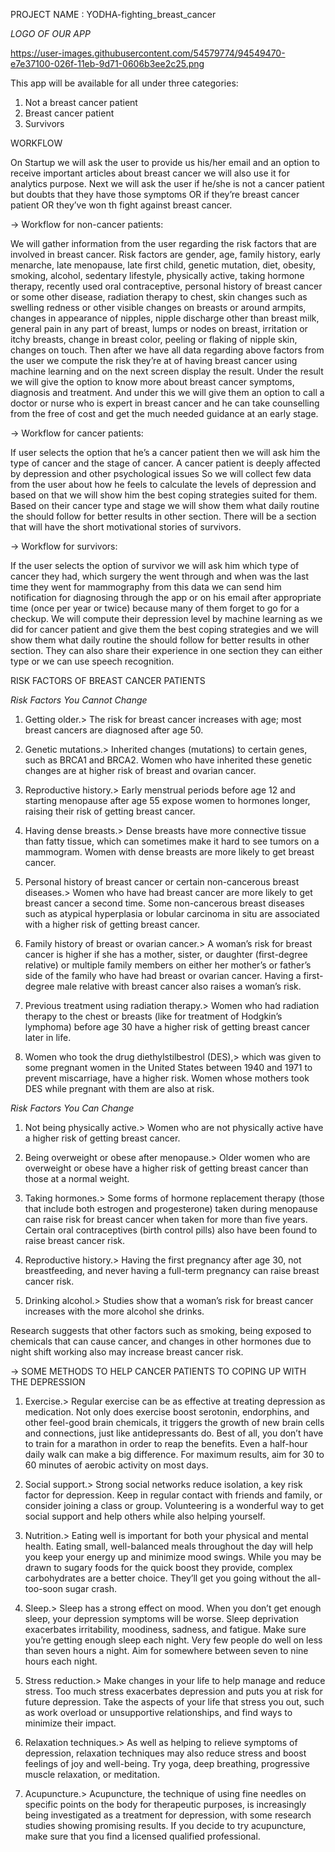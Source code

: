PROJECT NAME : YODHA-fighting_breast_cancer

*LOGO OF OUR APP*

https://user-images.githubusercontent.com/54579774/94549470-e7e37100-026f-11eb-9d71-0606b3ee2c25.png

This app will be available for all under three categories:
 1. Not a breast cancer patient
 2. Breast cancer patient
 3. Survivors

WORKFLOW

On Startup we will ask the user to provide us his/her email and an option to receive important articles about breast cancer we will also use it for analytics purpose.
Next we will ask the user if he/she is not a cancer patient but doubts that they have those symptoms OR if they’re breast cancer patient OR they’ve won th fight against breast cancer.

-> Workflow for non-cancer patients:

We will gather information from the user regarding the risk factors that are involved in breast cancer.
Risk factors are gender, age, family history, early menarche, late menopause, late first child, genetic mutation, diet, obesity, smoking, alcohol, sedentary lifestyle, physically active, taking hormone therapy, recently used oral contraceptive, personal history of breast cancer or some other disease, radiation therapy to chest, skin changes such as swelling redness or other visible changes on breasts or around armpits, changes in appearance of nipples, nipple discharge other than breast milk, general pain in any part of breast, lumps or nodes on breast, irritation or itchy breasts, change in breast color, peeling or flaking of nipple skin, changes on touch.
Then after we have all data regarding above factors from the user we compute the risk they’re at of having breast cancer using machine learning and on the next screen display the result. Under the result we will give the option to know more about breast cancer symptoms, diagnosis and treatment.
And under this we will give them an option to call a doctor or nurse who is expert in breast cancer and he can take counselling from the free of cost and get the much needed guidance at an early stage.

-> Workflow for cancer patients:

If user selects the option that he’s a cancer patient then we will ask him the type of cancer and the stage of cancer. A cancer patient is deeply affected by depression and other psychological issues So we will collect few data from the user about how he feels to calculate the levels of depression and based on that we will show him the best coping strategies suited for them. Based on their cancer type and stage we will show them what daily routine the should follow for better results in other section. There will be a section that will have the short motivational stories of survivors.

-> Workflow for survivors:

If the user selects the option of survivor we will ask him which type of cancer they had, which surgery the went through and when was the last time they went for mammography from this data we can send him notification for diagnosing through the app or on his email after appropriate time (once per year or twice) because many of them forget to go for a checkup.
We will compute their depression level by machine learning as we did for cancer patient and give them the best coping strategies and we will show them what daily routine the should follow for better results in other section.
They can also share their experience in one section they can either type or we can use speech recognition.

RISK FACTORS OF BREAST CANCER PATIENTS

*Risk Factors You Cannot Change*
   
1. Getting older.> The risk for breast cancer increases with age; most breast cancers are diagnosed after age 50.

2. Genetic mutations.> Inherited changes (mutations) to certain genes, such as BRCA1 and BRCA2. Women who have inherited these genetic changes are at higher risk of breast and ovarian cancer.

3. Reproductive history.> Early menstrual periods before age 12 and starting menopause after age 55 expose women to hormones longer, raising their risk of getting breast cancer.

4. Having dense breasts.> Dense breasts have more connective tissue than fatty tissue, which can sometimes make it hard to see tumors on a mammogram. Women with dense breasts are more likely to get breast cancer.

5. Personal history of breast cancer or certain non-cancerous breast diseases.> Women who have had breast cancer are more likely to get breast cancer a second time. Some non-cancerous breast diseases such as atypical hyperplasia or lobular carcinoma in situ are associated with a higher risk of getting breast cancer.

6. Family history of breast or ovarian cancer.> A woman’s risk for breast cancer is higher if she has a mother, sister, or daughter (first-degree relative) or multiple family members on either her mother’s or father’s side of the family who have had breast or ovarian cancer. Having a first-degree male relative with breast cancer also raises a woman’s risk.

7. Previous treatment using radiation therapy.> Women who had radiation therapy to the chest or breasts (like for treatment of Hodgkin’s lymphoma) before age 30 have a higher risk of getting breast cancer later in life.

8. Women who took the drug diethylstilbestrol (DES),> which was given to some pregnant women in the United States between 1940 and 1971 to prevent miscarriage, have a higher risk. Women whose mothers took DES while pregnant with them are also at risk.

*Risk Factors You Can Change*

1. Not being physically active.> Women who are not physically active have a higher risk of getting breast cancer.

2. Being overweight or obese after menopause.> Older women who are overweight or obese have a higher risk of getting breast cancer than those at a normal weight.

3. Taking hormones.> Some forms of hormone replacement therapy (those that include both estrogen and progesterone) taken during menopause can raise risk for breast cancer when taken for more than five years. Certain oral contraceptives (birth control pills) also have been found to raise breast cancer risk.

4. Reproductive history.> Having the first pregnancy after age 30, not breastfeeding, and never having a full-term pregnancy can raise breast cancer risk.

5. Drinking alcohol.> Studies show that a woman’s risk for breast cancer increases with the more alcohol she drinks.

Research suggests that other factors such as smoking, being exposed to chemicals that can cause cancer, and changes in other hormones due to night shift working also may increase breast cancer risk.

-> SOME METHODS TO HELP CANCER PATIENTS TO COPING UP WITH THE DEPRESSION

1. Exercise.> Regular exercise can be as effective at treating depression as medication. Not only does exercise boost serotonin, endorphins, and other feel-good brain chemicals, it triggers the growth of new brain cells and connections, just like antidepressants do. Best of all, you don’t have to train for a marathon in order to reap the benefits. Even a half-hour daily walk can make a big difference. For maximum results, aim for 30 to 60 minutes of aerobic activity on most days.

2. Social support.> Strong social networks reduce isolation, a key risk factor for depression. Keep in regular contact with friends and family, or consider joining a class or group. Volunteering is a wonderful way to get social support and help others while also helping yourself.

3. Nutrition.> Eating well is important for both your physical and mental health. Eating small, well-balanced meals throughout the day will help you keep your energy up and minimize mood swings. While you may be drawn to sugary foods for the quick boost they provide, complex carbohydrates are a better choice. They’ll get you going without the all-too-soon sugar crash.

4. Sleep.> Sleep has a strong effect on mood. When you don’t get enough sleep, your depression symptoms will be worse. Sleep deprivation exacerbates irritability, moodiness, sadness, and fatigue. Make sure you’re getting enough sleep each night. Very few people do well on less than seven hours a night. Aim for somewhere between seven to nine hours each night.

5. Stress reduction.> Make changes in your life to help manage and reduce stress. Too much stress exacerbates depression and puts you at risk for future depression. Take the aspects of your life that stress you out, such as work overload or unsupportive relationships, and find ways to minimize their impact.

6. Relaxation techniques.> As well as helping to relieve symptoms of depression, relaxation techniques may also reduce stress and boost feelings of joy and well-being. Try yoga, deep breathing, progressive muscle relaxation, or meditation.

7. Acupuncture.> Acupuncture, the technique of using fine needles on specific points on the body for therapeutic purposes, is increasingly being investigated as a treatment for depression, with some research studies showing promising results. If you decide to try acupuncture, make sure that you find a licensed qualified professional.




 


